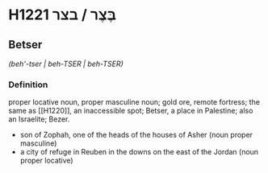 # H1221 בֶּצֶר / בצר

## Betser

_(beh'-tser | beh-TSER | beh-TSER)_

### Definition

proper locative noun, proper masculine noun; gold ore, remote fortress; the same as [[H1220]], an inaccessible spot; Betser, a place in Palestine; also an Israelite; Bezer.

- son of Zophah, one of the heads of the houses of Asher (noun proper masculine)
- a city of refuge in Reuben in the downs on the east of the Jordan (noun proper locative)
